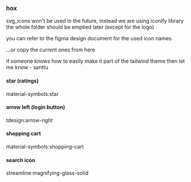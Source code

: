 ### hox 
svg_icons won't be used in the future, instead we are using iconify library
the whole folder should be emptied later (except for the logo)

you can refer to the figma design document for the used icon names

...or copy the current ones from here

if someone knows how to easily make it part of the tailwind theme then let me know - santtu

#### star (ratings)
material-symbols:star 

#### arrow left (login button)
tdesign:arrow-right

#### shopping cart
material-symbols:shopping-cart

#### search icon
streamline:magnifying-glass-solid

